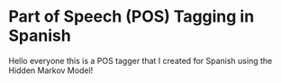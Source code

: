 # Part of Speech (POS) Tagging in Spanish

Hello everyone this is a POS tagger that I created for Spanish using the Hidden Markov Model!
